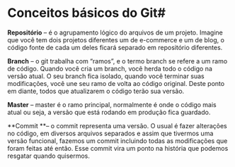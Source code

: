 # Conceitos básicos do Git#

**Repositório** – é o agrupamento lógico do arquivos de um projeto. Imagine que você tem dois projetos diferentes um de e-commerce e um de blog, o código fonte de cada um deles ficará separado em repositório diferentes.

**Branch** – o git trabalha com “ramos”, e o termo branch se refere a um ramo de código. Quando você cria um branch, você herda todo o código na versão atual. O seu branch fica isolado, quando você terminar suas modificações, você une seu ramo de volta ao código original. Deste ponto em diante, todos que atualizarem o código terão sua versão.  

**Master** – master é o ramo principal, normalmente é onde o código mais atual ou seja, a versão que está rodando em produção fica guardado.

**Commit **– o commit representa uma versão. O usual é fazer alterações no código, em diversos arquivos separados e assim que tivermos uma versão funcional, fazemos um commit incluindo todas as modificações que foram feitas até então. Esse commit vira um ponto na história que podemos resgatar quando quisermos.
